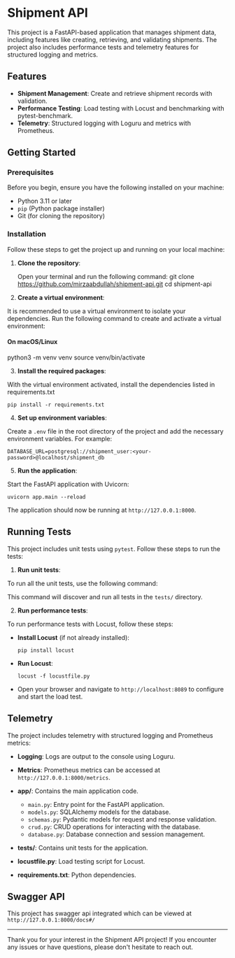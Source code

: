 Shipment API
===================

This project is a FastAPI-based application that manages shipment data, including features like creating, retrieving, and validating shipments. The project also includes performance tests and telemetry features for structured logging and metrics.

Features
--------
- **Shipment Management**: Create and retrieve shipment records with validation.
- **Performance Testing**: Load testing with Locust and benchmarking with pytest-benchmark.
- **Telemetry**: Structured logging with Loguru and metrics with Prometheus.

Getting Started
---------------
### Prerequisites

Before you begin, ensure you have the following installed on your machine:

- Python 3.11 or later
- `pip` (Python package installer)
- Git (for cloning the repository)

### Installation

Follow these steps to get the project up and running on your local machine:

1. **Clone the repository**:

   Open your terminal and run the following command:
git clone https://github.com/mirzaabdullah/shipment-api.git
cd shipment-api

2. **Create a virtual environment**:

It is recommended to use a virtual environment to isolate your dependencies. Run the following command to create and activate a virtual environment:

#### On macOS/Linux

python3 -m venv venv
source venv/bin/activate


3. **Install the required packages**:

With the virtual environment activated, install the dependencies listed in requirements.txt

`pip install -r requirements.txt`


4. **Set up environment variables**:

Create a `.env` file in the root directory of the project and add the necessary environment variables. For example:

`DATABASE_URL=postgresql://shipment_user:<your-password>@localhost/shipment_db`


5. **Run the application**:

Start the FastAPI application with Uvicorn:

`uvicorn app.main --reload`


The application should now be running at `http://127.0.0.1:8000`.

Running Tests
-------------
This project includes unit tests using `pytest`. Follow these steps to run the tests:

1. **Run unit tests**:

To run all the unit tests, use the following command:


This command will discover and run all tests in the `tests/` directory.

2. **Run performance tests**:

To run performance tests with Locust, follow these steps:

- **Install Locust** (if not already installed):

  ```
  pip install locust
  ```

- **Run Locust**:

  ```
  locust -f locustfile.py
  ```

- Open your browser and navigate to `http://localhost:8089` to configure and start the load test.

Telemetry
---------
The project includes telemetry with structured logging and Prometheus metrics:

- **Logging**: Logs are output to the console using Loguru.
- **Metrics**: Prometheus metrics can be accessed at `http://127.0.0.1:8000/metrics`.


- **app/**: Contains the main application code.
  - `main.py`: Entry point for the FastAPI application.
  - `models.py`: SQLAlchemy models for the database.
  - `schemas.py`: Pydantic models for request and response validation.
  - `crud.py`: CRUD operations for interacting with the database.
  - `database.py`: Database connection and session management.

- **tests/**: Contains unit tests for the application.
- **locustfile.py**: Load testing script for Locust.
- **requirements.txt**: Python dependencies.


Swagger API
-------
This project has swagger api integrated which can be viewed at `http://127.0.0.1:8000/docs#/`

---
Thank you for your interest in the Shipment API project! If you encounter any issues or have questions, please don't hesitate to reach out.









